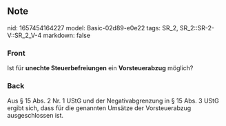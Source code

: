 ## Note
nid: 1657454164227
model: Basic-02d89-e0e22
tags: SR_2, SR_2::SR-2-V::SR_2_V-4
markdown: false

### Front
Ist für <b>unechte Steuerbefreiungen</b> ein <b>Vorsteuerabzug</b>
möglich?

### Back
Aus § 15 Abs. 2 Nr. 1 UStG und der Negativabgrenzung in § 15 Abs. 3 UStG ergibt sich, dass für die genannten Umsätze der Vorsteuerabzug ausgeschlossen ist.
